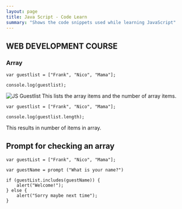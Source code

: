 ```yaml
---
layout: page
title: Java Script - Code Learn
summary: "Shows the code snippets used while learning JavaScript"
---
```


## WEB DEVELOPMENT COURSE

### Array

~~~
var guestlist = ["Frank", "Nico", "Mama"];

console.log(guestlist);
~~~

![JS Guestlist](images/)
This lists the array items and the number of array items.

~~~
var guestlist = ["Frank", "Nico", "Mama"];

console.log(guestlist.length);
~~~

This results in number of items in array.


## Prompt for checking an array
~~~
var guestList = ["Frank", "Nico", "Mama"];

var guestName = prompt ("What is your name?")

if (guestList.includes(guestName)) {
    alert("Welcome!");
} else {
    alert("Sorry maybe next time");
}
~~~

